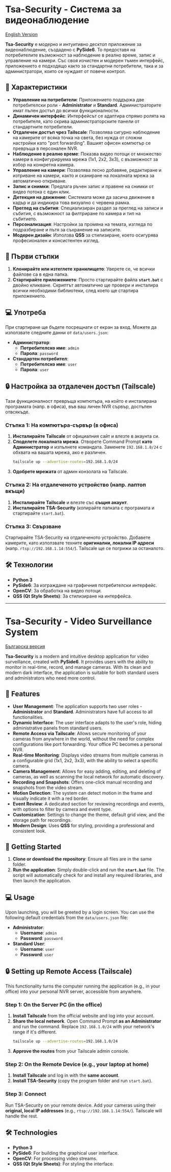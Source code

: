 # Tsa-Security - Система за видеонаблюдение

[English Version](#tsa-security---video-surveillance-system)

**Tsa-Security** е модерно и интуитивно десктоп приложение за видеонаблюдение, създадено с **PySide6**. То предоставя на потребителите възможност за наблюдение в реално време, запис и управление на камери. Със своя изчистен и модерен тъмен интерфейс, приложението е подходящо както за стандартни потребители, така и за администратори, които се нуждаят от повече контрол.

## 🌟 Характеристики

* **Управление на потребители**: Приложението поддържа две потребителски роли - **Administrator** и **Standard**. Администраторите имат пълен достъп до всички функционалности.
* **Динамичен интерфейс**: Интерфейсът се адаптира спрямо ролята на потребителя, като скрива администраторските панели от стандартните потребители.
* **Отдалечен достъп чрез Tailscale**: Позволява сигурно наблюдение на камерите от всяка точка на света, без нужда от сложни настройки като "port forwarding". Вашият офисен компютър се превръща в персонален NVR.
* **Наблюдение в реално време**: Показва видео потоци от множество камери в конфигурируема мрежа (1x1, 2x2, 3x3), с възможност за избор на конкретна камера.
* **Управление на камери**: Позволява лесно добавяне, редактиране и изтриване на камери, както и сканиране на локалната мрежа за автоматично откриване.
* **Запис и снимки**: Предлага ръчен запис и правене на снимки от видео потока с един клик.
* **Детекция на движение**: Системата може да засича движение в кадър и да индикира това визуално с червена рамка.
* **Преглед на събития**: Специализиран раздел за преглед на записи и събития, с възможност за филтриране по камера и тип на събитието.
* **Персонализация**: Настройки за промяна на темата, изгледа по подразбиране и пътя за съхранение на записите.
* **Модерен дизайн**: Използва **QSS** за стилизиране, което осигурява професионален и консистентен изглед.

## 🚀 Първи стъпки

1.  **Клонирайте или изтеглете хранилището**: Уверете се, че всички файлове са в една папка.
2.  **Стартирайте приложението**: Просто стартирайте файла **`start.bat`** с двойно кликване. Скриптът автоматично ще провери и инсталира всички необходими библиотеки, след което ще стартира приложението.

## 💻 Употреба

При стартиране ще бъдете посрещнати от екран за вход. Можете да използвате следните данни от `data/users.json`:

* **Администратор**:
    * **Потребителско име**: `admin`
    * **Парола**: `password`
* **Стандартен потребител**:
    * **Потребителско име**: `user`
    * **Парола**: `user`

## 🔒 Настройка за отдалечен достъп (Tailscale)

Тази функционалност превръща компютъра, на който е инсталирана програмата (напр. в офиса), във ваш личен NVR сървър, достъпен отвсякъде.

### Стъпка 1: На компютъра-сървър (в офиса)

1.  **Инсталирайте Tailscale** от официалния сайт и влезте в акаунта си.
2.  **Споделете локалната мрежа**. Отворете Command Prompt **като Администратор** и изпълнете командата. Заменете `192.168.1.0/24` с обхвата на вашата мрежа, ако е различен.
    ```bash
    tailscale up --advertise-routes=192.168.1.0/24
    ```
3.  **Одобрете мрежата** от админ конзолата на Tailscale.

### Стъпка 2: На отдалеченото устройство (напр. лаптоп вкъщи)

1.  **Инсталирайте Tailscale** и влезте със **същия акаунт**.
2.  **Инсталирайте TSA-Security** (копирайте папката с програмата и стартирайте `start.bat`).

### Стъпка 3: Свързване

Стартирайте TSA-Security на отдалеченото устройство. Добавете камерите, като използвате техните **оригинални, локални IP адреси** (напр. `rtsp://192.168.1.14:554/`). Tailscale ще се погрижи за останалото.

## 🛠️ Технологии

* **Python 3**
* **PySide6**: За изграждане на графичния потребителски интерфейс.
* **OpenCV**: За обработка на видео потоци.
* **QSS (Qt Style Sheets)**: За стилизиране на интерфейса.

---

# Tsa-Security - Video Surveillance System

[Българска версия](#tsa-security---система-за-видеонаблюдение)

**Tsa-Security** is a modern and intuitive desktop application for video surveillance, created with **PySide6**. It provides users with the ability to monitor in real-time, record, and manage cameras. With its clean and modern dark interface, the application is suitable for both standard users and administrators who need more control.

## 🌟 Features

* **User Management**: The application supports two user roles - **Administrator** and **Standard**. Administrators have full access to all functionalities.
* **Dynamic Interface**: The user interface adapts to the user's role, hiding administrative panels from standard users.
* **Remote Access via Tailscale**: Allows secure monitoring of your cameras from anywhere in the world, without the need for complex configurations like port forwarding. Your office PC becomes a personal NVR.
* **Real-time Monitoring**: Displays video streams from multiple cameras in a configurable grid (1x1, 2x2, 3x3), with the ability to select a specific camera.
* **Camera Management**: Allows for easy adding, editing, and deleting of cameras, as well as scanning the local network for automatic discovery.
* **Recording and Snapshots**: Offers one-click manual recording and snapshots from the video stream.
* **Motion Detection**: The system can detect motion in the frame and visually indicate it with a red border.
* **Event Review**: A dedicated section for reviewing recordings and events, with options to filter by camera and event type.
* **Customization**: Settings to change the theme, default grid view, and the storage path for recordings.
* **Modern Design**: Uses **QSS** for styling, providing a professional and consistent look.

## 🚀 Getting Started

1.  **Clone or download the repository**: Ensure all files are in the same folder.
2.  **Run the application**: Simply double-click and run the **`start.bat`** file. The script will automatically check for and install any required libraries, and then launch the application.

## 💻 Usage

Upon launching, you will be greeted by a login screen. You can use the following default credentials from the `data/users.json` file:

* **Administrator**:
    * **Username**: `admin`
    * **Password**: `password`
* **Standard User**:
    * **Username**: `user`
    * **Password**: `user`

## 🔒 Setting up Remote Access (Tailscale)

This functionality turns the computer running the application (e.g., in your office) into your personal NVR server, accessible from anywhere.

### Step 1: On the Server PC (in the office)

1.  **Install Tailscale** from the official website and log into your account.
2.  **Share the local network**. Open Command Prompt **as an Administrator** and run the command. Replace `192.168.1.0/24` with your network's range if it's different.
    ```bash
    tailscale up --advertise-routes=192.168.1.0/24
    ```
3.  **Approve the routes** from your Tailscale admin console.

### Step 2: On the Remote Device (e.g., your laptop at home)

1.  **Install Tailscale** and log in with the **same account**.
2.  **Install TSA-Security** (copy the program folder and run `start.bat`).

### Step 3: Connect

Run TSA-Security on your remote device. Add your cameras using their **original, local IP addresses** (e.g., `rtsp://192.168.1.14:554/`). Tailscale will handle the rest.

## 🛠️ Technologies

* **Python 3**
* **PySide6**: For building the graphical user interface.
* **OpenCV**: For processing video streams.
* **QSS (Qt Style Sheets)**: For styling the interface.